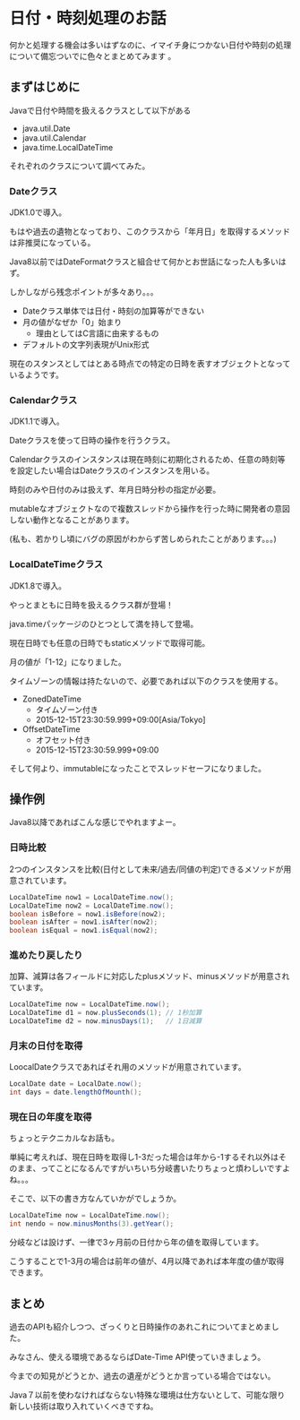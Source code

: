 # 日付・時刻処理のお話

何かと処理する機会は多いはずなのに、イマイチ身につかない日付や時刻の処理について備忘ついでに色々とまとめてみます 。



## まずはじめに

Javaで日付や時間を扱えるクラスとして以下がある

- java.util.Date
- java.util.Calendar
- java.time.LocalDateTime

それぞれのクラスについて調べてみた。

### Dateクラス

JDK1.0で導入。

もはや過去の遺物となっており、このクラスから「年月日」を取得するメソッドは非推奨になっている。

Java8以前ではDateFormatクラスと組合せて何かとお世話になった人も多いはず。

しかしながら残念ポイントが多々あり。。。

- Dateクラス単体では日付・時刻の加算等ができない
- 月の値がなぜか「0」始まり
  - 理由としてはC言語に由来するもの
- デフォルトの文字列表現がUnix形式



現在のスタンスとしてはとある時点での特定の日時を表すオブジェクトとなっているようです。



### Calendarクラス

JDK1.1で導入。

Dateクラスを使って日時の操作を行うクラス。

Calendarクラスのインスタンスは現在時刻に初期化されるため、任意の時刻等を設定したい場合はDateクラスのインスタンスを用いる。

時刻のみや日付のみは扱えず、年月日時分秒の指定が必要。



mutableなオブジェクトなので複数スレッドから操作を行った時に開発者の意図しない動作となることがあります。

(私も、若かりし頃にバグの原因がわからず苦しめられたことがあります。。。)



### LocalDateTimeクラス

JDK1.8で導入。

やっとまともに日時を扱えるクラス群が登場！

java.timeパッケージのひとつとして満を持して登場。

現在日時でも任意の日時でもstaticメソッドで取得可能。

月の値が「1-12」になりました。

タイムゾーンの情報は持たないので、必要であれば以下のクラスを使用する。

- ZonedDateTime
  - タイムゾーン付き
  - 2015-12-15T23:30:59.999+09:00[Asia/Tokyo]
- OffsetDateTime
  - オフセット付き
  - 2015-12-15T23:30:59.999+09:00



そして何より、immutableになったことでスレッドセーフになりました。



## 操作例

Java8以降であればこんな感じでやれますよー。

### 日時比較

2つのインスタンスを比較(日付として未来/過去/同値の判定)できるメソッドが用意されています。

```java
LocalDateTime now1 = LocalDateTime.now();
LocalDateTime now2 = LocalDateTime.now();
boolean isBefore = now1.isBefore(now2);
boolean isAfter = now1.isAfter(now2);
boolean isEqual = now1.isEqual(now2);
```



### 進めたり戻したり

加算、減算は各フィールドに対応したplusメソッド、minusメソッドが用意されています。

```Java
LocalDateTime now = LocalDateTime.now();
LocalDateTime d1 = now.plusSeconds(1); // 1秒加算
LocalDateTime d2 = now.minusDays(1);   // 1日減算
```



### 月末の日付を取得

LoocalDateクラスであればそれ用のメソッドが用意されています。

```java
LocalDate date = LocalDate.now();
int days = date.lengthOfMounth();
```



### 現在日の年度を取得

ちょっとテクニカルなお話も。

単純に考えれば、現在日時を取得し1-3だった場合は年から-1するそれ以外はそのまま、ってことになるんですがいちいち分岐書いたりちょっと煩わしいですよね。。。

そこで、以下の書き方なんていかがでしょうか。

```java
LocalDateTime now = LocalDateTime.now();
int nendo = now.minusMonths(3).getYear();
```

分岐などは設けず、一律で3ヶ月前の日付から年の値を取得しています。

こうすることで1-3月の場合は前年の値が、4月以降であれば本年度の値が取得できます。



## まとめ

過去のAPIも紹介しつつ、ざっくりと日時操作のあれこれについてまとめました。



みなさん、使える環境であるならばDate-Time API使っていきましょう。

今までの知見がどうとか、過去の遺産がどうとか言っている場合ではない。



Java７以前を使わなければならない特殊な環境は仕方ないとして、可能な限り新しい技術は取り入れていくべきですね。







